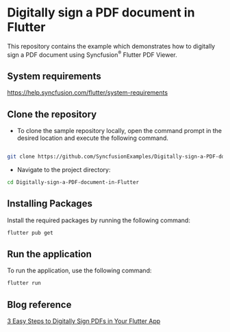 # Digitally sign a PDF document in Flutter
This repository contains the example which demonstrates how to digitally sign a PDF document using Syncfusion<sup>&reg;</sup> Flutter PDF Viewer.

## System requirements

https://help.syncfusion.com/flutter/system-requirements

## Clone the repository

* To clone the sample repository locally, open the command prompt in the desired location and execute the following command.

```sh

git clone https://github.com/SyncfusionExamples/Digitally-sign-a-PDF-document-in-Flutter.git

```

* Navigate to the project directory:

```sh
cd Digitally-sign-a-PDF-document-in-Flutter
```

## Installing Packages

Install the required packages by running the following command:

```sh
flutter pub get
```

## Run the application

To run the application, use the following command:

```sh
flutter run
```

## Blog reference
[3 Easy Steps to Digitally Sign PDFs in Your Flutter App](https://www.syncfusion.com/blogs/post/digitally-sign-pdf-flutter-pdf-viewer)
